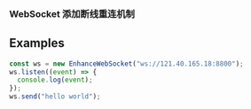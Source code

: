 ### WebSocket 添加断线重连机制

## Examples

```typescript
const ws = new EnhanceWebSocket("ws://121.40.165.18:8800");
ws.listen((event) => {
  console.log(event);
});
ws.send("hello world");
```
